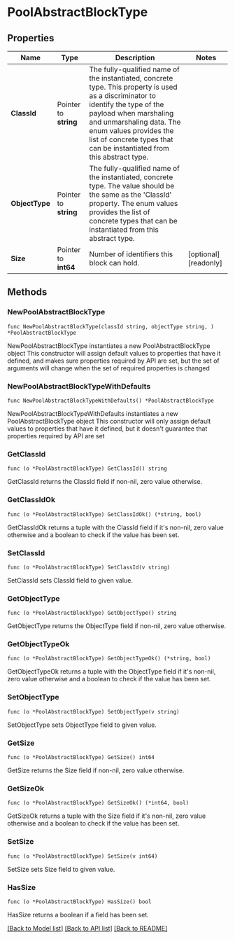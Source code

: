 # PoolAbstractBlockType

## Properties

Name | Type | Description | Notes
------------ | ------------- | ------------- | -------------
**ClassId** | Pointer to **string** | The fully-qualified name of the instantiated, concrete type. This property is used as a discriminator to identify the type of the payload when marshaling and unmarshaling data. The enum values provides the list of concrete types that can be instantiated from this abstract type. | 
**ObjectType** | Pointer to **string** | The fully-qualified name of the instantiated, concrete type. The value should be the same as the &#39;ClassId&#39; property. The enum values provides the list of concrete types that can be instantiated from this abstract type. | 
**Size** | Pointer to **int64** | Number of identifiers this block can hold. | [optional] [readonly] 

## Methods

### NewPoolAbstractBlockType

`func NewPoolAbstractBlockType(classId string, objectType string, ) *PoolAbstractBlockType`

NewPoolAbstractBlockType instantiates a new PoolAbstractBlockType object
This constructor will assign default values to properties that have it defined,
and makes sure properties required by API are set, but the set of arguments
will change when the set of required properties is changed

### NewPoolAbstractBlockTypeWithDefaults

`func NewPoolAbstractBlockTypeWithDefaults() *PoolAbstractBlockType`

NewPoolAbstractBlockTypeWithDefaults instantiates a new PoolAbstractBlockType object
This constructor will only assign default values to properties that have it defined,
but it doesn't guarantee that properties required by API are set

### GetClassId

`func (o *PoolAbstractBlockType) GetClassId() string`

GetClassId returns the ClassId field if non-nil, zero value otherwise.

### GetClassIdOk

`func (o *PoolAbstractBlockType) GetClassIdOk() (*string, bool)`

GetClassIdOk returns a tuple with the ClassId field if it's non-nil, zero value otherwise
and a boolean to check if the value has been set.

### SetClassId

`func (o *PoolAbstractBlockType) SetClassId(v string)`

SetClassId sets ClassId field to given value.


### GetObjectType

`func (o *PoolAbstractBlockType) GetObjectType() string`

GetObjectType returns the ObjectType field if non-nil, zero value otherwise.

### GetObjectTypeOk

`func (o *PoolAbstractBlockType) GetObjectTypeOk() (*string, bool)`

GetObjectTypeOk returns a tuple with the ObjectType field if it's non-nil, zero value otherwise
and a boolean to check if the value has been set.

### SetObjectType

`func (o *PoolAbstractBlockType) SetObjectType(v string)`

SetObjectType sets ObjectType field to given value.


### GetSize

`func (o *PoolAbstractBlockType) GetSize() int64`

GetSize returns the Size field if non-nil, zero value otherwise.

### GetSizeOk

`func (o *PoolAbstractBlockType) GetSizeOk() (*int64, bool)`

GetSizeOk returns a tuple with the Size field if it's non-nil, zero value otherwise
and a boolean to check if the value has been set.

### SetSize

`func (o *PoolAbstractBlockType) SetSize(v int64)`

SetSize sets Size field to given value.

### HasSize

`func (o *PoolAbstractBlockType) HasSize() bool`

HasSize returns a boolean if a field has been set.


[[Back to Model list]](../README.md#documentation-for-models) [[Back to API list]](../README.md#documentation-for-api-endpoints) [[Back to README]](../README.md)


